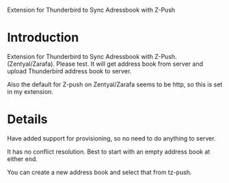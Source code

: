 Extension for Thunderbird to Sync Adressbook with Z-Push

# Introduction #

Extension for Thunderbird to Sync Adressbook with Z-Push.(Zentyal/Zarafa).
Please test.
It will get address book from server and upload Thunderbird address book to server.


Also the default for Z-push on Zentyal/Zarafa seems to be http, so this is set in my extension.



# Details #
Have added support for provisioning, so no need to do anything to server.

It has no conflict resolution. Best to start with an empty address book at either end.

You can create a new address book and select that from tz-push.